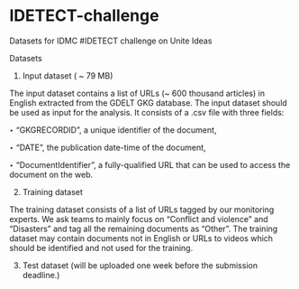 # IDETECT-challenge
Datasets for IDMC #IDETECT challenge on Unite Ideas

Datasets

1. Input dataset ( ~ 79 MB)

The input dataset contains a list of URLs (~ 600 thousand articles) in English extracted from the GDELT GKG database. The input dataset should be used as input for the analysis. It consists of a .csv file with three fields:

‣ “GKGRECORDID”, a unique identifier of the document, 

‣ “DATE”, the publication date-time of the document, 

‣ “DocumentIdentifier”, a fully-qualified URL that can be used to access the document on the web.

2. Training dataset 

The training dataset consists of a list of URLs tagged by our monitoring experts. We ask teams to mainly focus on “Conflict and violence” and “Disasters” and tag all the remaining documents as “Other”. The training dataset may contain documents not in English or URLs to videos which should be identified and not used for the training. 

3. Test dataset  (will be uploaded one week before the submission deadline.)

